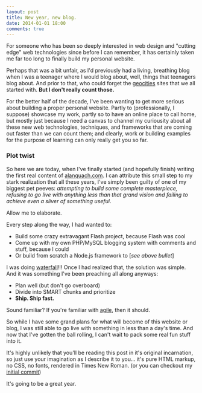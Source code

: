 ```yaml
---
layout: post
title: New year, new blog.
date: 2014-01-01 18:00
comments: true
---
```


For someone who has been so deeply interested in web design and "cutting edge" web technologies since before I can remember, it has certainly taken me far too long to finally build my personal website.

Perhaps that was a bit unfair, as I'd previously had a living, breathing blog when I was a teenager where I would blog about, well, things that teenagers blog about. And prior to that, who could forget the [geocities](http://geocities.com) sites that we all started with. **But I don't really count those.**

For the better half of the decade, I've been wanting to get more serious about building a proper personal website. Partly to (professionally, I suppose) showcase my work, partly so to have an online place to call home, but mostly just because I need a canvas to channel my curiousity about all these new web technologies, techniques, and frameworks that are coming out faster than we can count them; and clearly, work or building examples for the purpose of learning can only really get you so far.

### Plot twist

So here we are today, when I've finally started (and hopefully finish) writing the first real content of [alanquach.com](/). I can attribute this small step to my stark realization that all these years, I've simply been guilty of one of my biggest pet peeves: *attempting to build some complete masterpiece, refusing to go live with anything less than that grand vision and failing to achieve even a sliver of something useful*.

Allow me to elaborate.

Every step along the way, I had wanted to:
* Build some crazy extravagant Flash project, because Flash was cool
* Come up with my own PHP/MySQL blogging system with comments and stuff, because I could
* Or build from scratch a Node.js framework to [*see above bullet*]

I was doing [waterfall](http://en.wikipedia.org/wiki/Waterfall_model)!!! Once I had realized that, the solution was simple. And it was something I've been preaching all along anyways:
* Plan well (but don't go overboard)
* Divide into SMART chunks and prioritize
* **Ship. Ship fast.**

Sound familiar? If you're familiar with [agile](http://en.wikipedia.org/wiki/Agile_software_development), then it should.

So while I have some grand plans for what will become of this website or blog, I was still able to go live with something in less than a day's time. And now that I've gotten the ball rolling, I can't wait to pack some real fun stuff into it.

It's highly unlikely that you'll be reading this post in it's original incarnation, so just use your imagination as I describe it to you... it's pure HTML markup, no CSS, no fonts, rendered in Times New Roman. (or you can checkout my [initial commit](https://github.com/integsrtite/alanquach.com/commit/d4f27b018c7ba56d87e4fa3b95980e27caebd435))

It's going to be a great year.